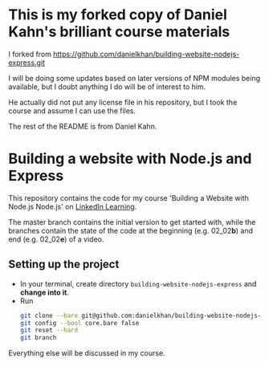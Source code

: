 # This is my forked copy of Daniel Kahn's brilliant course materials

I forked from https://github.com/danielkhan/building-website-nodejs-express.git

I will be doing some updates based on later versions of NPM modules being available, but I doubt anything I do will be of interest to him.

He actually did not put any license file in his repository, but I took the course and assume I can use the files.

The rest of the README is from Daniel Kahn.

# Building a website with Node.js and Express

This repository contains the code for my course 'Building a Website with Node.js Node.js' on [LinkedIn Learning](https://www.linkedin.com/learning/building-a-website-with-node-js-and-express-js-3).

The master branch contains the initial version to get started with, while the branches contain the state of the code at the beginning (e.g. 02_02**b**) and end (e.g. 02_02**e**) of a video.

## Setting up the project

* In your terminal, create directory `building-website-nodejs-express` and **change into it**.
* Run 
  ```bash
  git clone --bare git@github.com:danielkhan/building-website-nodejs-express.git .git
  git config --bool core.bare false
  git reset --hard
  git branch
  ```
  
Everything else will be discussed in my course.
